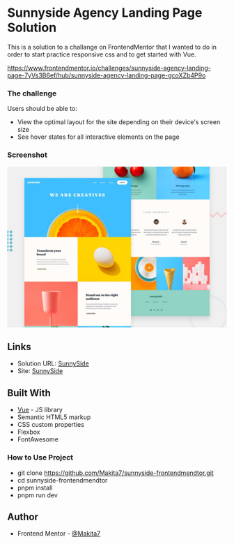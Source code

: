 # Sunnyside Agency Landing Page Solution

This is a solution to a challange on FrontendMentor that I wanted to do in order to start practice responsive css and to get started with Vue.

https://www.frontendmentor.io/challenges/sunnyside-agency-landing-page-7yVs3B6ef/hub/sunnyside-agency-landing-page-gcoXZb4P9o

### The challenge

Users should be able to:

- View the optimal layout for the site depending on their device's screen size
- See hover states for all interactive elements on the page
### Screenshot

![](./src//assets//desktop-preview.jpg)

## Links
- Solution URL: [SunnySide](https://your-solution-url.com)
- Site: [SunnySide](https://your-live-site-url.com)

## Built With
- [Vue](https://vuejs.org/) - JS library
- Semantic HTML5 markup
- CSS custom properties
- Flexbox
- FontAwesome

### How to Use Project
- git clone https://github.com/Makita7/sunnyside-frontendmendtor.git
- cd sunnyside-frontendmendtor
- pnpm install
- pnpm run dev
## Author
<!-- - Website - [Add your name here](https://www.your-site.com) -->
- Frontend Mentor - [@Makita7](https://www.frontendmentor.io/profile/Makita7)